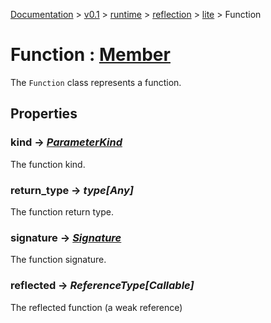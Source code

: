 [Documentation](/docs/documentation.md) >
 [v0.1](/docs/0.1/version.md) >
  [runtime](/docs/0.1/runtime/module.md) >
   [reflection](/docs/0.1/runtime/reflection/module.md) >
    [lite](/docs/0.1/runtime/reflection/lite/module.md) >
     Function

# Function : [Member](member.md)

The `Function` class represents a function.

## Properties

### kind -> _[ParameterKind](parameter_kind.md)_

The function kind.

### return_type -> _type[Any]_

The function return type.

### signature -> _[Signature](signature.md)_

The function signature.

### reflected -> _ReferenceType[Callable]_

The reflected function (a weak reference)
